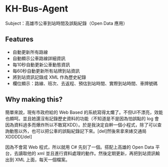 KH-Bus-Agent
============

Subject：高雄市公車到站時間及誤點紀錄（Open Data 應用）

Features
--------
+ 自動更新所有路線
+ 自動顯示公車路線詳細資訊
+ 每10秒自動更新公車動態資訊
+ 每60秒自動更新所有站牌到站資訊
+ 將到站資訊記錄成 XML 作為歷史紀錄
+ 欄位顯示：路線、班次、去返程、預估到站時間、實際到站時間、車牌號碼

Why making this?
----------------
簡單來說，現有市政府給的 Web Based 的系統寫得太爛了。不但UI不漂亮，效能也頗呵。並且她還沒有記錄歷史資料的功能（不知道是不是因為怕誤點的 log 會因為資料過多而爆炸所以不敢寫XDD）。於是我決定自幹一個小程式，除了可以查詢動態以外，也可以把公車的誤點紀錄記下來。[del]然後來拿來婊交通局XDDDD[/del]

因為不會寫 Web 程式，所以就用 C# 先刻了一個。搭配上高雄的 Open Data 平台，去讀取他的 xml 並且進行資料處理的動作。然後定期更新，再把到站資訊輸出到 XML 上面，每天一個檔案。
